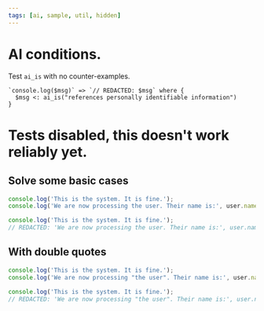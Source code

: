 ```yaml
---
tags: [ai, sample, util, hidden]
---
```


# AI conditions.

Test `ai_is` with no counter-examples.


```grit
`console.log($msg)` => `// REDACTED: $msg` where {
  $msg <: ai_is("references personally identifiable information")
}
```

# Tests disabled, this doesn't work reliably yet.

## Solve some basic cases

```js
console.log('This is the system. It is fine.');
console.log('We are now processing the user. Their name is:', user.name);
```

```ts
console.log('This is the system. It is fine.');
// REDACTED: 'We are now processing the user. Their name is:', user.name;
```

## With double quotes

```js
console.log('This is the system. It is fine.');
console.log('We are now processing "the user". Their name is:', user.name);
```

```ts
console.log('This is the system. It is fine.');
// REDACTED: 'We are now processing "the user". Their name is:', user.name;
```

